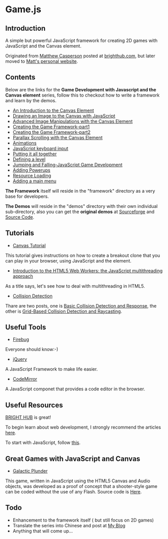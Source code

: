 Game.js
=======
## Introduction
A simple but powerful JavaScript framework for creating 2D games with JavaScript and the Canvas element.

Originated from [Matthew Casperson](https://twitter.com/mcasperson) posted at [brighthub.com](http://www.brighthub.com/hubfolio/matthew-casperson/blog/archive/2009/06/29/game-development-with-javascript-and-the-canvas-element.aspx), but later moved to [Matt's personal website](http://matthewcasperson.blogspot.com/2011/12/end-of-era.htm).

## Contents
Below are the links for the **Game Development with Javascript and the Canvas element** series, follow this to checkout how to write a framework and learn by the demos.

* [An Introduction to the Canvas Element](http://www.brighthub.com/internet/web-development/articles/38364.aspx)
* [Drawing an Image to the Canvas with JavaScript](http://www.brighthub.com/internet/web-development/articles/38744.aspx)
* [Advanced Image Manipulations with the Canvas Element](http://www.brighthub.com/internet/web-development/articles/39509.aspx)
* [Creating the Game Framework-part1](http://www.brighthub.com/internet/web-development/articles/40512.aspx)
* [Creating the Game Framework-part2](http://www.brighthub.com/internet/web-development/articles/40513.aspx)
* [Parallax Scrolling with the Canvas Element](http://www.brighthub.com/internet/web-development/articles/40511.aspx)
* [Animations](http://www.brighthub.com/internet/web-development/articles/40515.aspx)
* [JavaScript keyboard input](http://www.brighthub.com/internet/web-development/articles/40514.aspx)
* [Putting it all together](http://www.brighthub.com/internet/web-development/articles/40518.aspx)
* [Defining a level](http://www.brighthub.com/internet/web-development/articles/40517.aspx)
* [Jumping and Falling-JavaScript Game Development](http://www.brighthub.com/internet/web-development/articles/40516.aspx)
* [Adding Powerups](http://www.brighthub.com/internet/web-development/articles/40842.aspx)
* [Resource Loading](http://www.brighthub.com/internet/web-development/articles/41429.aspx)
* [Adding a main menu](http://www.brighthub.com/internet/web-development/articles/41536.aspx)

**The Framework** itself will reside in the "framework" directory as a very base for developers.

**The Demos** will reside in the "demos" directory with their own individual sub-directory, also you can get the **original demos** at [Sourceforge](http://webdemos.sourceforge.net/) and [Source Code](http://sourceforge.net/projects/webdemos/?source=navbar).

## Tutorials
*   [Canvas Tutorial](http://billmill.org/static/canvastutorial/index.html)

This tutorial gives instructions on how to create a breakout clone that you can play in your browser, using JavaScript and the <canvas> element.

*   [Introduction to the HTML5 Web Workers: the JavaScript multithreading approach](http://blogs.msdn.com/b/davrous/archive/2011/07/15/introduction-to-the-html5-web-workers-the-javascript-multithreading-approach.aspx)

As a title says, let's see how to deal with multithreading in HTML5.

*   [Collision Detection](http://www.metanetsoftware.com/technique.html)

Thare are two posts, one is [Basic Collision Detection and Response](http://www.metanetsoftware.com/technique.html), the other is [Grid-Based Collision Detection and Raycasting](http://www.metanetsoftware.com/technique.html).

## Useful Tools
*   [Firebug](http://getfirebug.com/)

Everyone should know:-)

*   [jQuery](http://jquery.com/)

A JavaScript Framework to make life easier.

*   [CodeMirror](http://codemirror.net/)

A JavaScript componet that provides a code editor in the browser.

## Useful Resources
[BRIGHT HUB](http://www.brighthub.com) is great!

To begin learn about web development, I strongly recommend the articles [here](www.brighthub.com/internet/web-development.aspx).

To start with JavaScript, follow [this](http://www.brighthub.com/internet/web-development/topics/javascript-help.aspx).

## Great Games with JavaScript and Canvas
*   [Galactic Plunder](http://dougx.net/plunder/plunder.html)

This game, written in JavaScript using the HTML5 Canvas and Audio objects, was developed as a proof of concept that a shooter-style game can be coded without the use of any Flash.  Source code is [Here](http://dougx.net/plunder/index.php#code).

## Todo
* Enhancement to the framework itself ( but still focus on 2D games)
* Translate the series into Chinese and post at [My Blog](http://www.hustcalm.me)
* Anything that will come up...
